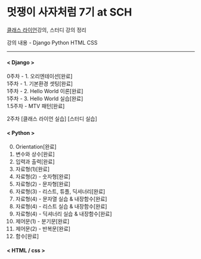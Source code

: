 ﻿# 멋쟁이 사자처럼 7기 at SCH

<a href = "https://class.likelion.org">클래스 라이언</a>강의, 스터디 강의 정리

강의 내용 - Django Python HTML CSS
*******

#### < Django >
0주차 - 1. 오리엔테이션[완료]<br>
1주차 - 1. 기본환경 셋팅[완료]<br>
1주차 - 2. Hello World 이론[완료]<br>
1주차 - 3. Hello World 실습[완료]<br>
1.5주차 - MTV 패턴[완료]<br>

2주차
[클래스 라이언 실습] [스터디 실습]

#### < Python >
0. Orientation[완료]<br>
1. 변수와 상수[완료]<br>
2. 입력과 출력[완료]<br>
3. 자료형(1)[완료]<br>
4. 자료형(2) - 숫자형[완료]<br>
5. 자료형(2) - 문자형[완료]<br>
6. 자료형(3) - 리스트, 튜플, 딕셔너리[완료]<br>
7. 자료형(4) - 문자열 실습 & 내장함수[완료]<br>
8. 자료형(4) - 리스트 실습 & 내장함수[완료]<br>
9. 자료형(4) - 딕셔너리 실습 & 내장함수[완료]<br>
10. 제어문(1) - 분기문[완료]<br>
11. 제어문(2) - 반복문[완료]<br>
12. 함수[완료]<br>

#### < HTML / css >
